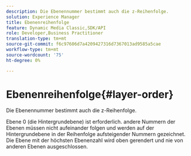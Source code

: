```yaml
---
description: Die Ebenennummer bestimmt auch die z-Reihenfolge.
solution: Experience Manager
title: Ebenenreihenfolge
feature: Dynamic Media Classic,SDK/API
role: Developer,Business Practitioner
translation-type: tm+mt
source-git-commit: f6c97606d7a4209427316d7367013ad9585a5cae
workflow-type: tm+mt
source-wordcount: '75'
ht-degree: 0%

---
```



# Ebenenreihenfolge{#layer-order}

Die Ebenennummer bestimmt auch die z-Reihenfolge.

Ebene 0 (die Hintergrundebene) ist erforderlich. andere Nummern der Ebenen müssen nicht aufeinander folgen und werden auf der Hintergrundebene in der Reihenfolge aufsteigender Nummern gezeichnet. Die Ebene mit der höchsten Ebenenzahl wird oben gerendert und nie von anderen Ebenen ausgeschlossen.
